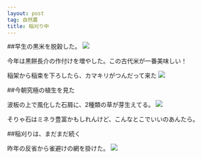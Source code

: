 ```yaml
---
layout: post
tag: 自然農
title: 稲刈り中
---
```

##早生の黒米を脱穀した。
![](https://farm2.staticflickr.com/1937/30738072067_17f34588b3.jpg)

今年は黒餅長介の作付けを増やした。この古代米が一番美味しい！

稲架から稲束を下ろしたら、カマキリがつんだって来た
![](https://farm5.staticflickr.com/4876/44764411895_10bb0f5bf8.jpg)

##今朝究極の植生を見た

波板の上で風化した石屑に、2種類の草が芽生えてる。
![](https://farm5.staticflickr.com/4879/44797928975_df2eef8f7d.jpg)

そりゃ石はミネラ豊富かもしれんけど、こんなとこでいいのあんたら。

##稲刈りは、まだまだ続く

昨年の反省から雀避けの網を掛けた。
![](https://farm5.staticflickr.com/4821/44797932075_2047809118.jpg)

